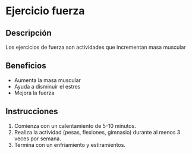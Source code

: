 # Ejercicio fuerza

## Descripción
Los ejercicios de fuerza son actividades que incrementan masa muscular

## Beneficios
- Aumenta la masa muscular
- Ayuda a disminuir el estres
- Mejora la fuerza

## Instrucciones
1. Comienza con un calentamiento de 5-10 minutos.
2. Realiza la actividad (pesas, flexiones, gimnasio) durante al menos 3 veces por semana.
3. Termina con un enfriamiento y estiramientos.